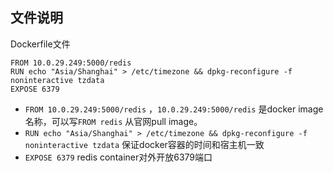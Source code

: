 
## 文件说明
Dockerfile文件

```
FROM 10.0.29.249:5000/redis
RUN echo "Asia/Shanghai" > /etc/timezone && dpkg-reconfigure -f noninteractive tzdata
EXPOSE 6379

```
- `FROM 10.0.29.249:5000/redis` ，`10.0.29.249:5000/redis` 是docker image名称，可以写`FROM redis` 从官网pull image。
- `RUN echo "Asia/Shanghai" > /etc/timezone && dpkg-reconfigure -f noninteractive tzdata` 保证docker容器的时间和宿主机一致
- `EXPOSE 6379` redis container对外开放6379端口
